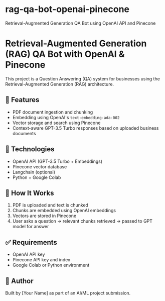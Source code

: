 # rag-qa-bot-openai-pinecone
Retrieval-Augmented Generation QA Bot using OpenAI API and Pinecone
# Retrieval-Augmented Generation (RAG) QA Bot with OpenAI & Pinecone

This project is a Question Answering (QA) system for businesses using the Retrieval-Augmented Generation (RAG) architecture.

## 🚀 Features
- PDF document ingestion and chunking
- Embedding using OpenAI's `text-embedding-ada-002`
- Vector storage and search using Pinecone
- Context-aware GPT-3.5 Turbo responses based on uploaded business documents

## 🧠 Technologies
- OpenAI API (GPT-3.5 Turbo + Embeddings)
- Pinecone vector database
- Langchain (optional)
- Python + Google Colab

## 📄 How It Works
1. PDF is uploaded and text is chunked
2. Chunks are embedded using OpenAI embeddings
3. Vectors are stored in Pinecone
4. User asks a question → relevant chunks retrieved → passed to GPT model for answer

## ✅ Requirements
- OpenAI API key
- Pinecone API key and index
- Google Colab or Python environment

## 📝 Author
Built by [Your Name] as part of an AI/ML project submission.
